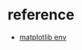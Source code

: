 


# reference

- [matplotlib env](https://matplotlib.org/stable/users/faq/environment_variables_faq.html#environment-variables)
